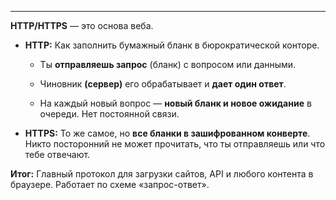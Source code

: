


---
**HTTP/HTTPS** — это основа веба.

- **HTTP:** Как заполнить бумажный бланк в бюрократической конторе.
    
    - Ты **отправляешь запрос** (бланк) с вопросом или данными.
        
    - Чиновник **(сервер)** его обрабатывает и **дает один ответ**.
        
    - На каждый новый вопрос — **новый бланк и новое ожидание** в очереди. Нет постоянной связи.
        
- **HTTPS:** То же самое, но **все бланки в зашифрованном конверте**. Никто посторонний не может прочитать, что ты отправляешь или что тебе отвечают.
    

**Итог:** Главный протокол для загрузки сайтов, API и любого контента в браузере. Работает по схеме «запрос-ответ».


